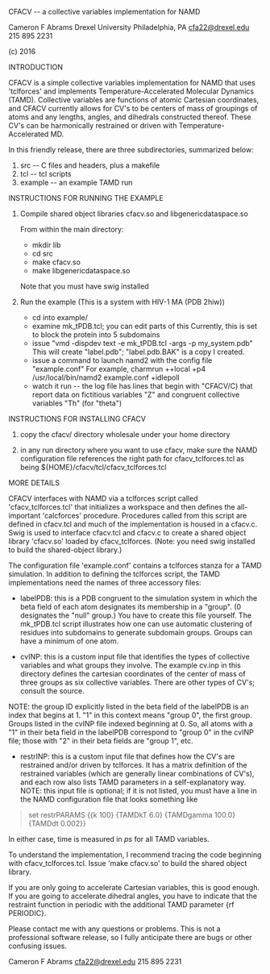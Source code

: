 CFACV -- a collective variables implementation for NAMD

Cameron F Abrams
Drexel University
Philadelphia, PA
cfa22@drexel.edu
215 895 2231

(c) 2016 

INTRODUCTION

CFACV is a simple collective variables implementation for NAMD that
uses 'tclforces' and implements Temperature-Accelerated Molecular
Dynamics (TAMD).  Collective variables are functions of atomic
Cartesian coordinates, and CFACV currently allows for CV's to be
centers of mass of groupings of atoms and any lengths, angles, and
dihedrals constructed thereof.  These CV's can be harmonically
restrained or driven with Temperature-Accelerated MD.

In this friendly release, there are three subdirectories, summarized below:

1. src -- C files and headers, plus a makefile
2. tcl -- tcl scripts
3. example -- an example TAMD run


INSTRUCTIONS FOR RUNNING THE EXAMPLE

1. Compile shared object libraries cfacv.so and libgenericdataspace.so

   From within the main directory:
    * mkdir lib
    * cd src
    * make cfacv.so
    * make libgenericdataspace.so 

     Note that you must have swig installed
 
2. Run the example (This is a system with HIV-1 MA (PDB 2hiw))

   * cd into example/
   * examine mk_tPDB.tcl; you can edit parts of this
     Currently, this is set to block the protein into 5 subdomains
   * issue "vmd -dispdev text -e mk_tPDB.tcl -args -p my_system.pdb"
     This will create "label.pdb"; "label.pdb.BAK" is a copy I created.
   * issue a command to launch namd2 with the config file "example.conf"
     For example,
         charmrun ++local +p4 /usr/local/bin/namd2 example.conf +idlepoll
   * watch it run -- the log file has lines that begin with "CFACV/C) that
     report data on fictitious variables "Z" and congruent collective variables
     "Th" (for "theta")

INSTRUCTIONS FOR INSTALLING CFACV

1. copy the cfacv/ directory wholesale under your home directory

2. in any run directory where you want to use cfacv, make sure the
   NAMD configuration file references the right path for cfacv_tclforces.tcl
   as being ${HOME}/cfacv/tcl/cfacv_tclforces.tcl

MORE DETAILS

CFACV interfaces with NAMD via a tclforces script called
'cfacv_tclforces.tcl' that initializes a workspace and then defines
the all-important 'calcforces' procedure.  Procedures called from this
script are defined in cfacv.tcl and much of the implementation is
housed in a cfacv.c.  Swig is used to interface cfacv.tcl and cfacv.c
to create a shared object library 'cfacv.so' loaded by
cfacv_tclforces.  (Note: you need swig installed to build the
shared-object library.)

The configuration file 'example.conf' contains a tclforces stanza
for a TAMD simulation.  In addition to defining the tclforces script, the TAMD
implementations need the names of three accessory files:

* labelPDB: this is a PDB congruent to the simulation system in which
 the beta field of each atom designates its membership in a "group". (0
 designates the "null" group.)  You have to create this file yourself.
 The mk_tPDB.tcl script illustrates how one can use automatic clustering
 of residues into subdomains to generate subdomain groups.  Groups
 can have a minimum of one atom.

* cvINP: this is a custom input file that identifies the types of
 collective variables and what groups they involve.  The example
 cv.inp in this directory defines the cartesian coordinates of the
 center of mass of three groups as six collective variables.  There are
 other types of CV's; consult the source.

 NOTE:  the group ID explicitly listed in the beta field of the labelPDB
 is an index that begins at 1.  "1" in this context means "group 0", the first
 group.  Groups listed in the cvINP file indexed beginning at 0.  So, all atoms
 with a "1" in their beta field in the labelPDB correspond to "group 0" in the
 cvINP file; those with "2" in their beta fields are "group 1", etc.

* restrINP: this is a custom input file that defines how the CV's are
 restrained and/or driven by tclforces.  It has a matrix definition of
 the restrained variables (which are generally linear combinations of CV's),
 and each row also lists TAMD parameters in a self-explanatory way.
 NOTE:  this input file is optional; if it is not listed, you must
 have a line in the NAMD configuration file that looks something like

> set restrPARAMS    {{k 100} {TAMDkT 6.0} {TAMDgamma 100.0} {TAMDdt 0.002}}

 In either case, time is measured in *ps* for all TAMD variables.

To understand the implementation, I recommend tracing the code
beginning with cfacv_tclforces.tcl.  Issue 'make cfacv.so' to build the
shared object library.

If you are only going to accelerate Cartesian variables, this is good
enough.  If you are going to accelerate dihedral angles, you have to
indicate that the restraint function in periodic with the additional
TAMD parameter {rf PERIODIC}.

Please contact me with any questions or problems.  This is not a professional
software release, so I fully anticipate there are bugs or other confusing
issues.

Cameron F Abrams
cfa22@drexel.edu
215 895 2231


